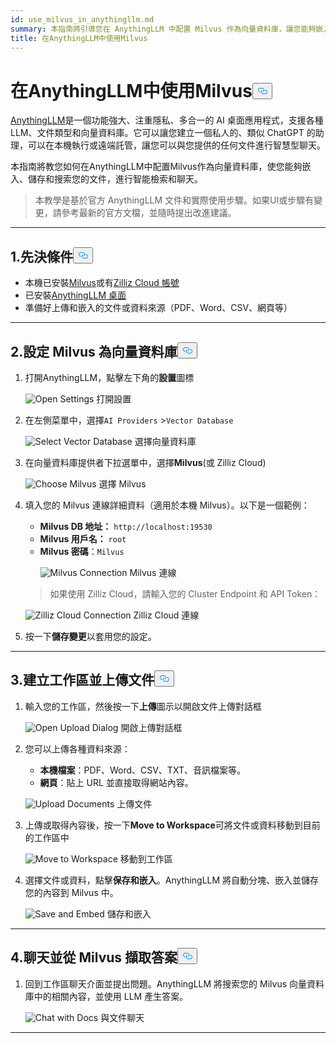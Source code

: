 ```yaml
---
id: use_milvus_in_anythingllm.md
summary: 本指南將引導您在 AnythingLLM 中配置 Milvus 作為向量資料庫，讓您能夠嵌入、儲存和搜尋您的文件，以進行智慧型檢索和聊天。
title: 在AnythingLLM中使用Milvus
---
```

<h1 id="Use-Milvus-in-AnythingLLM" class="common-anchor-header">在AnythingLLM中使用Milvus<button data-href="#Use-Milvus-in-AnythingLLM" class="anchor-icon" translate="no">
      <svg translate="no"
        aria-hidden="true"
        focusable="false"
        height="20"
        version="1.1"
        viewBox="0 0 16 16"
        width="16"
      >
        <path
          fill="#0092E4"
          fill-rule="evenodd"
          d="M4 9h1v1H4c-1.5 0-3-1.69-3-3.5S2.55 3 4 3h4c1.45 0 3 1.69 3 3.5 0 1.41-.91 2.72-2 3.25V8.59c.58-.45 1-1.27 1-2.09C10 5.22 8.98 4 8 4H4c-.98 0-2 1.22-2 2.5S3 9 4 9zm9-3h-1v1h1c1 0 2 1.22 2 2.5S13.98 12 13 12H9c-.98 0-2-1.22-2-2.5 0-.83.42-1.64 1-2.09V6.25c-1.09.53-2 1.84-2 3.25C6 11.31 7.55 13 9 13h4c1.45 0 3-1.69 3-3.5S14.5 6 13 6z"
        ></path>
      </svg>
    </button></h1><p><a href="https://anythingllm.com/">AnythingLLM</a>是一個功能強大、注重隱私、多合一的 AI 桌面應用程式，支援各種 LLM、文件類型和向量資料庫。它可以讓您建立一個私人的、類似 ChatGPT 的助理，可以在本機執行或遠端託管，讓您可以與您提供的任何文件進行智慧型聊天。</p>
<p>本指南將教您如何在AnythingLLM中配置Milvus作為向量資料庫，使您能夠嵌入、儲存和搜索您的文件，進行智能檢索和聊天。</p>
<blockquote>
<p>本教學是基於官方 AnythingLLM 文件和實際使用步驟。如果UI或步驟有變更，請參考最新的官方文檔，並隨時提出改進建議。</p>
</blockquote>
<hr>
<h2 id="1-Prerequisites" class="common-anchor-header">1.先決條件<button data-href="#1-Prerequisites" class="anchor-icon" translate="no">
      <svg translate="no"
        aria-hidden="true"
        focusable="false"
        height="20"
        version="1.1"
        viewBox="0 0 16 16"
        width="16"
      >
        <path
          fill="#0092E4"
          fill-rule="evenodd"
          d="M4 9h1v1H4c-1.5 0-3-1.69-3-3.5S2.55 3 4 3h4c1.45 0 3 1.69 3 3.5 0 1.41-.91 2.72-2 3.25V8.59c.58-.45 1-1.27 1-2.09C10 5.22 8.98 4 8 4H4c-.98 0-2 1.22-2 2.5S3 9 4 9zm9-3h-1v1h1c1 0 2 1.22 2 2.5S13.98 12 13 12H9c-.98 0-2-1.22-2-2.5 0-.83.42-1.64 1-2.09V6.25c-1.09.53-2 1.84-2 3.25C6 11.31 7.55 13 9 13h4c1.45 0 3-1.69 3-3.5S14.5 6 13 6z"
        ></path>
      </svg>
    </button></h2><ul>
<li>本機已安裝<a href="https://milvus.io/docs/install-overview.md">Milvus</a>或有<a href="https://zilliz.com/cloud">Zilliz Cloud 帳號</a></li>
<li>已安裝<a href="https://anythingllm.com/desktop">AnythingLLM 桌面</a></li>
<li>準備好上傳和嵌入的文件或資料來源（PDF、Word、CSV、網頁等）</li>
</ul>
<hr>
<h2 id="2-Configure-Milvus-as-the-Vector-Database" class="common-anchor-header">2.設定 Milvus 為向量資料庫<button data-href="#2-Configure-Milvus-as-the-Vector-Database" class="anchor-icon" translate="no">
      <svg translate="no"
        aria-hidden="true"
        focusable="false"
        height="20"
        version="1.1"
        viewBox="0 0 16 16"
        width="16"
      >
        <path
          fill="#0092E4"
          fill-rule="evenodd"
          d="M4 9h1v1H4c-1.5 0-3-1.69-3-3.5S2.55 3 4 3h4c1.45 0 3 1.69 3 3.5 0 1.41-.91 2.72-2 3.25V8.59c.58-.45 1-1.27 1-2.09C10 5.22 8.98 4 8 4H4c-.98 0-2 1.22-2 2.5S3 9 4 9zm9-3h-1v1h1c1 0 2 1.22 2 2.5S13.98 12 13 12H9c-.98 0-2-1.22-2-2.5 0-.83.42-1.64 1-2.09V6.25c-1.09.53-2 1.84-2 3.25C6 11.31 7.55 13 9 13h4c1.45 0 3-1.69 3-3.5S14.5 6 13 6z"
        ></path>
      </svg>
    </button></h2><ol>
<li>打開AnythingLLM，點擊左下角的<strong>設置</strong>圖標<br>

  
   <span class="img-wrapper"> <img translate="no" src="/docs/v2.6.x/assets/anythingllm_dashboard.png" alt="Open Settings" class="doc-image" id="open-settings" />
   </span> <span class="img-wrapper"> <span>打開設置</span> </span></li>
</ol>
<ol start="2">
<li><p>在左側菜單中，選擇<code translate="no">AI Providers</code> &gt;<code translate="no">Vector Database</code> <br>

  
   <span class="img-wrapper"> <img translate="no" src="/docs/v2.6.x/assets/anythingllm_config.png" alt="Select Vector Database" class="doc-image" id="select-vector-database" />
   </span> <span class="img-wrapper"> <span>選擇向量資料庫</span> </span></p></li>
<li><p>在向量資料庫提供者下拉選單中，選擇<strong>Milvus</strong>(或 Zilliz Cloud)<br>

  
   <span class="img-wrapper"> <img translate="no" src="/docs/v2.6.x/assets/anythingllm_vectordb.png" alt="Choose Milvus" class="doc-image" id="choose-milvus" />
   </span> <span class="img-wrapper"> <span>選擇 Milvus</span> </span></p></li>
<li><p>填入您的 Milvus 連線詳細資料（適用於本機 Milvus）。以下是一個範例：</p>
<ul>
<li><strong>Milvus DB 地址：</strong> <code translate="no">http://localhost:19530</code></li>
<li><strong>Milvus 用戶名：</strong> <code translate="no">root</code></li>
<li><strong>Milvus 密碼</strong>：<code translate="no">Milvus</code>

  
   <span class="img-wrapper"> <img translate="no" src="/docs/v2.6.x/assets/anythingllm_milvus.png" alt="Milvus Connection" class="doc-image" id="milvus-connection" />
   </span> <span class="img-wrapper"> <span>Milvus 連線</span> </span></li>
</ul>
<blockquote>
<p>如果使用 Zilliz Cloud，請輸入您的 Cluster Endpoint 和 API Token：</p>
</blockquote>
<p>
  
   <span class="img-wrapper"> <img translate="no" src="/docs/v2.6.x/assets/anythingllm_zilliz_cloud.png" alt="Zilliz Cloud Connection" class="doc-image" id="zilliz-cloud-connection" />
   </span> <span class="img-wrapper"> <span>Zilliz Cloud 連線</span> </span></p></li>
<li><p>按一下<strong>儲存變更</strong>以套用您的設定。</p></li>
</ol>
<hr>
<h2 id="3-Create-a-Workspace-and-Upload-Documents" class="common-anchor-header">3.建立工作區並上傳文件<button data-href="#3-Create-a-Workspace-and-Upload-Documents" class="anchor-icon" translate="no">
      <svg translate="no"
        aria-hidden="true"
        focusable="false"
        height="20"
        version="1.1"
        viewBox="0 0 16 16"
        width="16"
      >
        <path
          fill="#0092E4"
          fill-rule="evenodd"
          d="M4 9h1v1H4c-1.5 0-3-1.69-3-3.5S2.55 3 4 3h4c1.45 0 3 1.69 3 3.5 0 1.41-.91 2.72-2 3.25V8.59c.58-.45 1-1.27 1-2.09C10 5.22 8.98 4 8 4H4c-.98 0-2 1.22-2 2.5S3 9 4 9zm9-3h-1v1h1c1 0 2 1.22 2 2.5S13.98 12 13 12H9c-.98 0-2-1.22-2-2.5 0-.83.42-1.64 1-2.09V6.25c-1.09.53-2 1.84-2 3.25C6 11.31 7.55 13 9 13h4c1.45 0 3-1.69 3-3.5S14.5 6 13 6z"
        ></path>
      </svg>
    </button></h2><ol>
<li><p>輸入您的工作區，然後按一下<strong>上傳</strong>圖示以開啟文件上傳對話框<br>

  
   <span class="img-wrapper"> <img translate="no" src="/docs/v2.6.x/assets/anythingllm_upload_file.png" alt="Open Upload Dialog" class="doc-image" id="open-upload-dialog" />
   </span> <span class="img-wrapper"> <span>開啟上傳對話框</span> </span></p></li>
<li><p>您可以上傳各種資料來源：</p>
<ul>
<li><strong>本機檔案</strong>：PDF、Word、CSV、TXT、音訊檔案等。</li>
<li><strong>網頁</strong>：貼上 URL 並直接取得網站內容。</li>
</ul>
<p>
  
   <span class="img-wrapper"> <img translate="no" src="/docs/v2.6.x/assets/anythingllm_upload_interface.png" alt="Upload Documents" class="doc-image" id="upload-documents" />
   </span> <span class="img-wrapper"> <span>上傳文件</span> </span></p></li>
<li><p>上傳或取得內容後，按一下<strong>Move to Workspace</strong>可將文件或資料移動到目前的工作區中<br>

  
   <span class="img-wrapper"> <img translate="no" src="/docs/v2.6.x/assets/anythingllm_move_to_workspace.png" alt="Move to Workspace" class="doc-image" id="move-to-workspace" />
   </span> <span class="img-wrapper"> <span>移動到工作區</span> </span></p></li>
<li><p>選擇文件或資料，點擊<strong>保存和嵌入</strong>。AnythingLLM 將自動分塊、嵌入並儲存您的內容到 Milvus 中。<br>

  
   <span class="img-wrapper"> <img translate="no" src="/docs/v2.6.x/assets/anythingllm_save_and_embed.png" alt="Save and Embed" class="doc-image" id="save-and-embed" />
   </span> <span class="img-wrapper"> <span>儲存和嵌入</span> </span></p></li>
</ol>
<hr>
<h2 id="4-Chat-and-Retrieve-Answers-from-Milvus" class="common-anchor-header">4.聊天並從 Milvus 擷取答案<button data-href="#4-Chat-and-Retrieve-Answers-from-Milvus" class="anchor-icon" translate="no">
      <svg translate="no"
        aria-hidden="true"
        focusable="false"
        height="20"
        version="1.1"
        viewBox="0 0 16 16"
        width="16"
      >
        <path
          fill="#0092E4"
          fill-rule="evenodd"
          d="M4 9h1v1H4c-1.5 0-3-1.69-3-3.5S2.55 3 4 3h4c1.45 0 3 1.69 3 3.5 0 1.41-.91 2.72-2 3.25V8.59c.58-.45 1-1.27 1-2.09C10 5.22 8.98 4 8 4H4c-.98 0-2 1.22-2 2.5S3 9 4 9zm9-3h-1v1h1c1 0 2 1.22 2 2.5S13.98 12 13 12H9c-.98 0-2-1.22-2-2.5 0-.83.42-1.64 1-2.09V6.25c-1.09.53-2 1.84-2 3.25C6 11.31 7.55 13 9 13h4c1.45 0 3-1.69 3-3.5S14.5 6 13 6z"
        ></path>
      </svg>
    </button></h2><ol>
<li>回到工作區聊天介面並提出問題。AnythingLLM 將搜索您的 Milvus 向量資料庫中的相關內容，並使用 LLM 產生答案。<br>

  
   <span class="img-wrapper"> <img translate="no" src="/docs/v2.6.x/assets/anythingllm_chat.png" alt="Chat with Docs" class="doc-image" id="chat-with-docs" />
   </span> <span class="img-wrapper"> <span>與文件聊天</span> </span></li>
</ol>
<hr>
